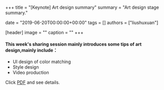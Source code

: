 +++
title = "[Keynote] Art design summary"
summary = "Art design stage summary."

date = "2019-06-20T00:00:00+00:00"
tags = []
authors = ["liushuxuan"]

[header]
image = ""
caption = ""
+++
#### This week's sharing session mainly introduces some tips of art design,mainly include：
- UI design of color matching
- Style design  
- Video production

Click [PDF](https://cdn.coden.hk/c422/weekly-keynote/2019-06-20-liushuxuan/0620工作室分享-刘书璇.pdf) and see details.
